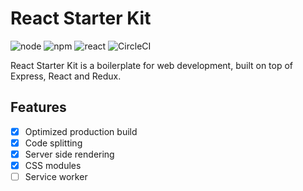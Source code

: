 # React Starter Kit

![node](https://img.shields.io/badge/node-8.9.0-green.svg?style=flat)
![npm](https://img.shields.io/badge/npm-5.5.1-red.svg?style=flat)
![react](https://img.shields.io/badge/react-16.0.0-00dcff.svg?style=flat)
![CircleCI](https://circleci.com/gh/toan2406/react-starter-kit.svg?style=svg)
<!-- ![CircleCI](https://img.shields.io/circleci/project/github/toan2406/react-starter-kit.svg?style=flat) -->


React Starter Kit is a boilerplate for web development, built on top of Express, React and Redux.

## Features
- [x] Optimized production build
- [x] Code splitting
- [x] Server side rendering
- [x] CSS modules
- [ ] Service worker
